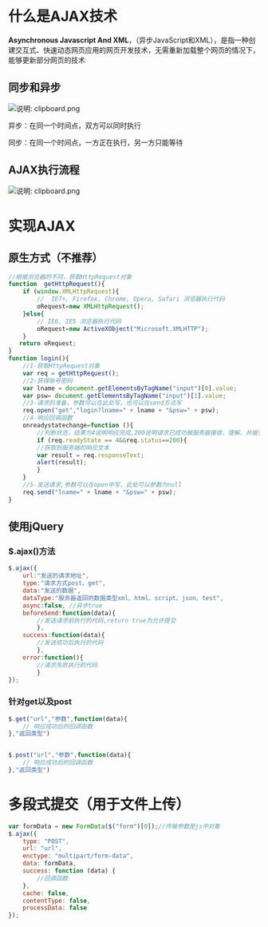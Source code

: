 # 什么是AJAX技术

**Asynchronous Javascript And XML**，（异步JavaScript和XML），是指一种创建交互式、快速动态网页应用的网页开发技术，无需重新加载整个网页的情况下，能够更新部分网页的技术

## 同步和异步

![说明: clipboard.png](https://gitee.com/yh-gh/img-bed/raw/master/202109181326115.gif)

异步：在同一个时间点，双方可以同时执行

同步：在同一个时间点，一方正在执行，另一方只能等待

## AJAX执行流程

![说明: clipboard.png](https://gitee.com/yh-gh/img-bed/raw/master/202109181326060.gif)

# 实现AJAX

## 原生方式（不推荐）

```js
//根据浏览器的不同，获取HttpRequest对象
function  getHttpRequest(){
    if (window.XMLHttpRequest){
        //  IE7+, Firefox, Chrome, Opera, Safari 浏览器执行代码
        oRequest=new XMLHttpRequest();
    }else{
        // IE6, IE5 浏览器执行代码
        oRequest=new ActiveXObject("Microsoft.XMLHTTP");
    }
   return oRequest;
}
function login(){
    //1-获取HttpRequest对象
    var req = getHttpRequest();
    //2-获得账号密码
    var lname = document.getElementsByTagName("input")[0].value;
    var psw= document.getElementsByTagName("input")[1].value;
    //3-请求的准备，参数可以在此处写，也可以在send方法写
    req.open("get","login?lname=" + lname + "&psw=" + psw);
    //4-响应回调函数
    onreadystatechange=function (){
        //判断状态，结果为4说明响应完成,200说明请求已成功被服务器接收、理解、并接受
        if (req.readyState == 4&&req.status==200){
        //获取到服务端的响应文本
        var result = req.responseText;
        alert(result);
        }
    }
    //5-发送请求,参数可以在open中写，此处可以参数为null
    req.send("lname=" + lname + "&psw=" + psw);
}
```

## 使用jQuery

### $.ajax()方法

```js
$.ajax({
    url:"发送的请求地址",
    type:"请求方式post、get",
    data:"发送的数据",
    dataType:"服务器返回的数据类型xml、html、script、json、test",
    async:false, //异步true
    beforeSend:function(data){
        //发送请求前执行的代码,return true为允许提交
        },
    success:function(data){
        //发送成功后执行的代码
        },
    error:function(){
        //请求失败执行的代码
        }
});
```

### 针对get以及post

```js
$.get("url","参数",function(data){
    // 响应成功后的回调函数
},"返回类型")


$.post("url","参数",function(data){
    // 响应成功后的回调函数
},"返回类型")
```

# 多段式提交（用于文件上传）

```js
var formData = new FormData($("form")[0]);//传输参数是js中对象
$.ajax({
    type: "POST",
    url: "url",
    enctype: "multipart/form-data",
    data: formData,
    success: function (data) {
        //回调函数
    },
    cache: false,
    contentType: false,
    processData: false
});
```



 